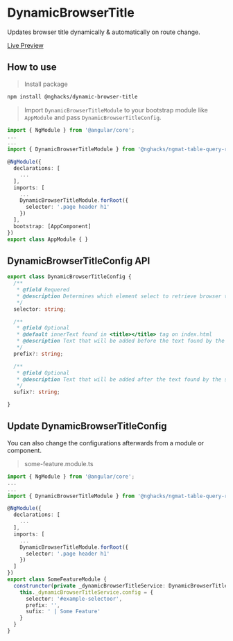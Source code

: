 # DynamicBrowserTitle

Updates browser title dynamically & automatically on route change.

[Live Preview](https://ng-hack.web.app/dynamic-browser-title)

## How to use

> Install package

```bash
npm install @nghacks/dynamic-browser-title
```

> Import `DynamicBrowserTitleModule` to your bootstrap module like `AppModule` and pass `DynamicBrowserTitleConfig`.

```typescript
import { NgModule } from '@angular/core';
...
...
import { DynamicBrowserTitleModule } from '@nghacks/ngmat-table-query-reflector';

@NgModule({
  declarations: [
    ...
  ],
  imports: [
    ...
    DynamicBrowserTitleModule.forRoot({
      selector: '.page header h1'
    })
  ],
  bootstrap: [AppComponent]
})
export class AppModule { }
```

## DynamicBrowserTitleConfig API

```typescript
export class DynamicBrowserTitleConfig {
  /**
   * @field Requered
   * @description Determines which element select to retrieve browser title
   */
  selector: string;

  /**
   * @field Optional
   * @default innerText found in <title></title> tag on index.html
   * @description Text that will be added before the text found by the selector
   */
  prefix?: string;

  /**
   * @field Optional
   * @description Text that will be added after the text found by the selector
   */
  sufix?: string;

}
```
## Update DynamicBrowserTitleConfig

You can also change the configurations afterwards from a module or component.

> some-feature.module.ts

```typescript
import { NgModule } from '@angular/core';
...
...
import { DynamicBrowserTitleModule } from '@nghacks/ngmat-table-query-reflector';

@NgModule({
  declarations: [
    ...
  ],
  imports: [
    ...
    DynamicBrowserTitleModule.forRoot({
      selector: '.page header h1'
    })
  ]
})
export class SomeFeatureModule { 
  construnctor(private _dynamicBrowserTitleService: DynamicBrowserTitleService) {
    this._dynamicBrowserTitleService.config = {
      selector: '#example-selectoor',
      prefix: '',
      sufix: ' | Some Feature'
    }
  }
}
```
